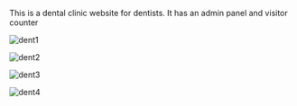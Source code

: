 This is a dental clinic website for dentists. It has an admin panel and visitor counter

![dent1](https://github.com/djedfj40/dentist-clinic-website/assets/24505484/1e961723-051d-42b3-868f-4478191fe0c5)


![dent2](https://github.com/djedfj40/dentist-clinic-website/assets/24505484/e9468aa0-c9be-41cc-a28b-54e537691ca0)

![dent3](https://github.com/djedfj40/dentist-clinic-website/assets/24505484/3803b572-42b2-46ed-8ffc-a21c6182eabc)


![dent4](https://github.com/djedfj40/dentist-clinic-website/assets/24505484/2c7b565c-5cde-48fc-819d-3f587d759229)









